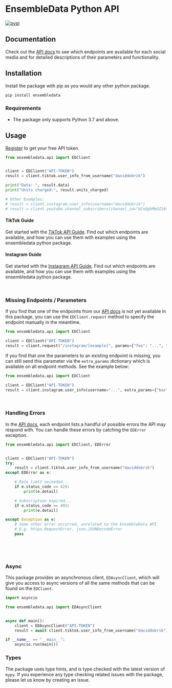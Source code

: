 # EnsembleData Python API

[![pypi](https://img.shields.io/pypi/v/ensembledata?color=%2334D058&label=pypi%20package)](https://pypi.org/project/ensembledata/)

## Documentation

Check out the [API docs](https://ensembledata.com/apis/docs) to see which endpoints are available for each social media and for detailed descriptions of their parameters and functionality.

## Installation

Install the package with pip as you would any other python package.

```bash
pip install ensembledata
```

### Requirements

- The package only supports Python 3.7 and above.

## Usage

[Register](https://dashboard.ensembledata.com/register) to get your free API token.

```python
from ensembledata.api import EDClient


client = EDClient("API-TOKEN")
result = client.tiktok.user_info_from_username("daviddobrik")

print("Data: ", result.data)
print("Units charged:", result.units_charged)

# Other Examples:
# result = client.instagram.user_info(username="daviddobrik")
# result = client.youtube.channel_subscribers(channel_id="UCnQghMm3Z164JFhScQYFTBw")
```

#### TikTok Guide
Get started with the [TikTok API Guide](https://github.com/ensembledata/tiktok-scraper). Find out which endpoints are available, and how you can use them with examples using the ensembledata python package.

#### Instagram Guide
Get started with the [Instagram API Guide](https://github.com/ensembledata/instagram-scraper). Find out which endpoints are available, and how you can use them with examples using the ensembledata python package.


&nbsp;

### Missing Endpoints / Parameters

If you find that one of the endpoints from our [API docs](https://ensembledata.com/apis/docs) is not yet available in this package, you can use the `EDClient.request` method to specify the endpoint manually in the meantime. 

```python
from ensembledata.api import EDClient

client = EDClient("API-TOKEN")
result = client.request("/instagram/[example]", params={"foo": "...", "bar": "..."})
```

If you find that one the parameters to an existing endpoint is missing, you can still send this parameter via the `extra_params` dictionary which is available on all endpoint methods. See the example below:
```python
from ensembledata.api import EDClient

client = EDClient("API-TOKEN")
result = client.instagram.user_info(username="...", extra_params={"baz": "..."})
```

&nbsp;

### Handling Errors

In the [API docs](https://ensembledata.com/apis/docs), each endpoint lists a handful of possible errors the API may respond with. You can handle these errors by catching the `EDError` exception. 

```python
from ensembledata.api import EDClient, EDError


client = EDClient("API-TOKEN")
try:
    result = client.tiktok.user_info_from_username("daviddobrik")
except EDError as e:

    # Rate limit exceeded...
    if e.status_code == 429:
        print(e.detail)

    # Subscription expired...
    if e.status_code == 493:
        print(e.detail)

except Exception as e:
    # Some other error occurred, unrelated to the EnsembleData API
    # E.g. httpx.RequestError, json.JSONDecodeError
    pass

    
```

&nbsp;


### Async 

This package provides an asynchronous client, `EDAsyncClient`, which will give you access to async versions of all the same methods that can be found on the `EDClient`. 

```python
import asyncio

from ensembledata.api import EDAsyncClient


async def main():
    client = EDAsyncClient("API-TOKEN")
    result = await client.tiktok.user_info_from_username("daviddobrik")

if __name__ == "__main__":
    asyncio.run(main())
```

### Types

The package uses type hints, and is type checked with the latest version of `mypy`. If you experience any type checking related issues with the package, please let us know by creating an issue.
